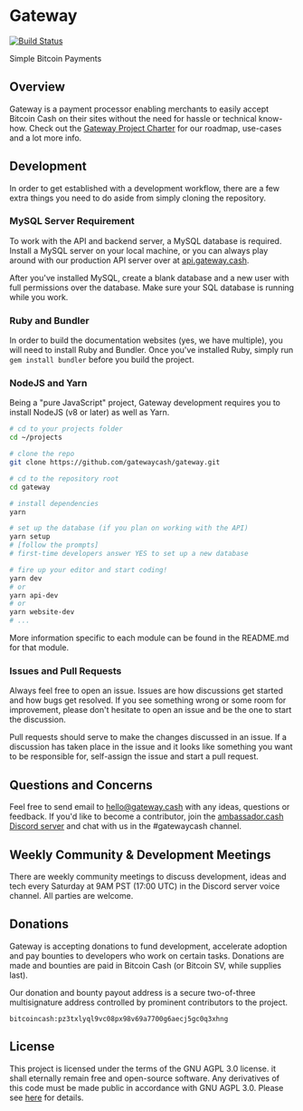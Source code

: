 # Gateway

[![Build Status](https://travis-ci.org/gatewaycash/gateway.png?branch=master)](https://travis-ci.org/gatewaycash/gateway)

Simple Bitcoin Payments

## Overview

Gateway is a payment processor enabling merchants to easily accept
Bitcoin Cash on their sites without the need for hassle or technical
know-how. Check out the [Gateway Project Charter](CHARTER.md)
for our roadmap, use-cases and a lot more info.

## Development

In order to get established with a development workflow, there are a few extra
things you need to do aside from simply cloning the repository.

### MySQL Server Requirement

To work with the API and backend server, a MySQL database is required. Install
a MySQL server on your local machine, or you can always play around with our
production API server over at [api.gateway.cash](https://api.gateway.cash).

After you've installed MySQL, create a blank database and a new user with full
permissions over the database. Make sure your SQL database is running while you
work.

### Ruby and Bundler

In order to build the documentation websites (yes, we have multiple), you will
need to install Ruby and Bundler. Once you've installed Ruby, simply run
`gem install bundler` before you build the project.

### NodeJS and Yarn

Being a "pure JavaScript" project, Gateway development requires you to install
NodeJS (v8 or later) as well as Yarn.

```bash
# cd to your projects folder
cd ~/projects

# clone the repo
git clone https://github.com/gatewaycash/gateway.git

# cd to the repository root
cd gateway

# install dependencies
yarn

# set up the database (if you plan on working with the API)
yarn setup
# [follow the prompts]
# first-time developers answer YES to set up a new database

# fire up your editor and start coding!
yarn dev
# or
yarn api-dev
# or
yarn website-dev
# ...
```

More information specific to each module can be found in the README.md for
that module.

### Issues and Pull Requests

Always feel free to open an issue. Issues are how discussions get started and
how bugs get resolved. If you see something wrong or some room for improvement,
please don't hesitate to open an issue and be the one to start the discussion.

Pull requests should serve to make the changes discussed in an issue. If a
discussion has taken place in the issue and it looks like something you want
to be responsible for, self-assign the issue and start a pull request.

## Questions and Concerns

Feel free to send email to <hello@gateway.cash> with any ideas, questions or
feedback. If you'd like to become a contributor, join the [ambassador.cash
Discord server](http://ambassador.cash) and chat with us in the #gatewaycash
channel.

## Weekly Community & Development Meetings

There are weekly community meetings to discuss development, ideas and tech
every Saturday at 9AM PST (17:00 UTC) in the Discord server voice channel. All
parties are welcome.

## Donations

Gateway is accepting donations to fund development, accelerate adoption and pay
bounties to developers who work on certain tasks. Donations are made and
bounties are paid in Bitcoin Cash (or Bitcoin SV, while supplies last).

Our donation and bounty payout address is a secure two-of-three multisignature
address controlled by prominent contributors to the project.

```
bitcoincash:pz3txlyql9vc08px98v69a7700g6aecj5gc0q3xhng
```

## License

This project is licensed under the terms of the GNU AGPL 3.0 license. it shall
eternally remain free and open-source software. Any derivatives of this code
must be made public in accordance with GNU AGPL 3.0. Please see
[here](https://opensource.org/licenses/AGPL-3.0) for details.
